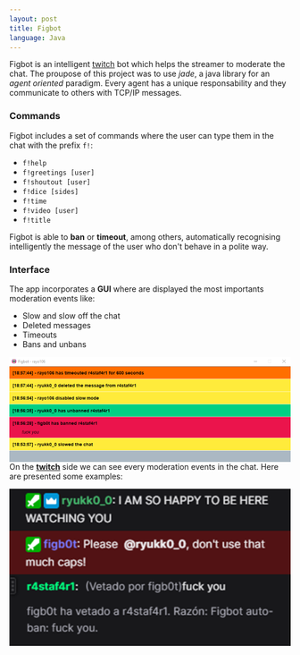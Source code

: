 ```yaml
---
layout: post
title: Figbot
language: Java
---
```


Figbot is an intelligent <a href="https://www.twitch.tv/" target="_blank">twitch</a> bot which helps the streamer to moderate the chat. The proupose of this project was to use *jade*, a java library for an *agent oriented* paradigm. Every agent has a unique responsability and they communicate to others with TCP/IP messages.

### Commands

Figbot includes a set of commands where the user can type them in the chat with the prefix `f!`:

* `f!help`
* `f!greetings [user]`
* `f!shoutout [user]`
* `f!dice [sides]`
* `f!time`
* `f!video [user]`
* `f!title`

Figbot is able to **ban** or **timeout**, among others, automatically recognising intelligently the message of the user who don't behave in a polite way.

### Interface

The app incorporates a **GUI** where are displayed the most importants moderation events like:

* Slow and slow off the chat
* Deleted messages
* Timeouts
* Bans and unbans

<img src="../img/figbot/gui.png"
     alt="Caps image"
     style="float: left; margin-right: 10px;" />

On the **<a class="twitch" href="https://www.twitch.tv/" target="_blank" color="#815fc0">twitch</a>** side we can see every moderation events in the chat. Here are presented some examples:

<img src="../img/figbot/caps.png"
     alt="Caps image"
     style="float: left; margin-right: 10px;" />

<img src="../img/figbot/ban.png"
     alt="Caps image"
     style="float: left; margin-right: 10px;" />



     